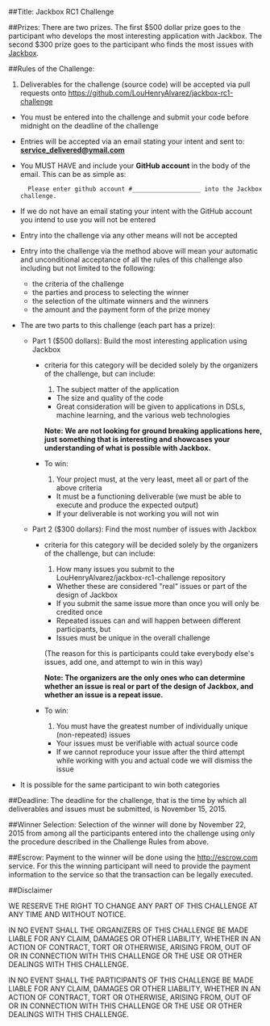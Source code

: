 ##Title: Jackbox RC1 Challenge

##Prizes:
There are two prizes.  The first $500 dollar prize goes to the participant who develops the most interesting application with Jackbox.  The second $300 prize goes to the participant who finds the most issues with <a href='http://jackbox.us'>Jackbox</a>.

##Rules of the Challenge:
1. Deliverables for the challenge (source code) will be accepted via pull requests onto https://github.com/LouHenryAlvarez/jackbox-rc1-challenge
* You must be entered into the challenge and submit your code before midnight on the deadline of the challenge 
* Entries will be accepted via an email stating your intent and sent to:  **service_delivered@ymail.com**
* You MUST HAVE and include your __GitHub account__ in the body of the email. This can be as simple as:
        
        Please enter github account #___________________ into the Jackbox challenge.
        
* If we do not have an email stating your intent with the GitHub account you intend to use you will not be entered
* Entry into the challenge via any other means will not be accepted
* Entry into the challenge via the method above will mean your automatic and unconditional acceptance of all the rules of this challenge also including but not limited to the following:
  * the criteria of the challenge
  * the parties and process to selecting the winner
  * the selection of the ultimate winners and the winners
  * the amount and the payment form of the prize money
* The are two parts to this challenge (each part has a prize):

  * Part 1 ($500 dollars): Build the most interesting application using Jackbox
      * criteria for this category will be decided solely by the organizers of the challenge, but can include:
          1. The subject matter of the application
          * The size and quality of the code
          * Great consideration will be given to applications in DSLs, machine learning, and the various web technologies
          
          **Note: We are not looking for ground breaking applications here, just something that is interesting and showcases your understanding of what is possible with Jackbox.**
          
      * To win:
          1. Your project must, at the very least, meet all or part of the above criteria
          * It must be a functioning deliverable (we must be able to execute and produce the expected output)
          * If your deliverable is not working you will not win
          
  * Part 2 ($300 dollars): Find the most number of issues with Jackbox
      * criteria for this category will be decided solely by the organizers of the challenge, but can include:
          1. How many issues you submit to the LouHenryAlvarez/jackbox-rc1-challenge repository
          * Whether these are considered "real" issues or part of the design of Jackbox
          * If you submit the same issue more than once you will only be credited once
          * Repeated issues can and will happen between different participants, but
          * Issues must be unique in the overall challenge 
          
          (The reason for this is participants could take everybody else's issues, add one, and attempt to win in this way)
          
          **Note: The organizers are the only ones who can determine whether an issue is real or part of the design of Jackbox, and whether an issue is a repeat issue.**
      * To win:
          1. You must have the greatest number of individually unique (non-repeated) issues
          * Your issues must be verifiable with actual source code
          * If we cannot reproduce your issue after the third attempt while working with you and actual code we will dismiss the issue  
                                                            
* It is possible for the same participant to win both categories

##Deadline:
The deadline for the challenge, that is the time by which all deliverables and issues must be submitted, is November 15, 2015.

##Winner Selection:
Selection of the winner will done by November 22, 2015 from among all the participants entered into the challenge using only the procedure described in the Challenge Rules from above.  

##Escrow:
Payment to the winner will be done using the http://escrow.com service.  For this the winning participant will need to provide the payment information to the service so that the transaction can be legally executed.

##Disclaimer

WE RESERVE THE RIGHT TO CHANGE ANY PART OF THIS CHALLENGE AT ANY TIME AND 
WITHOUT NOTICE.  

IN NO EVENT SHALL THE ORGANIZERS OF THIS CHALLENGE BE MADE
LIABLE FOR ANY CLAIM, DAMAGES OR OTHER LIABILITY, WHETHER IN AN ACTION
OF CONTRACT, TORT OR OTHERWISE, ARISING FROM, OUT OF OR IN CONNECTION
WITH THIS CHALLENGE OR THE USE OR OTHER DEALINGS WITH THIS CHALLENGE.

IN NO EVENT SHALL THE PARTICIPANTS OF THIS CHALLENGE BE MADE
LIABLE FOR ANY CLAIM, DAMAGES OR OTHER LIABILITY, WHETHER IN AN ACTION
OF CONTRACT, TORT OR OTHERWISE, ARISING FROM, OUT OF OR IN CONNECTION
WITH THIS CHALLENGE OR THE USE OR OTHER DEALINGS WITH THIS CHALLENGE.
